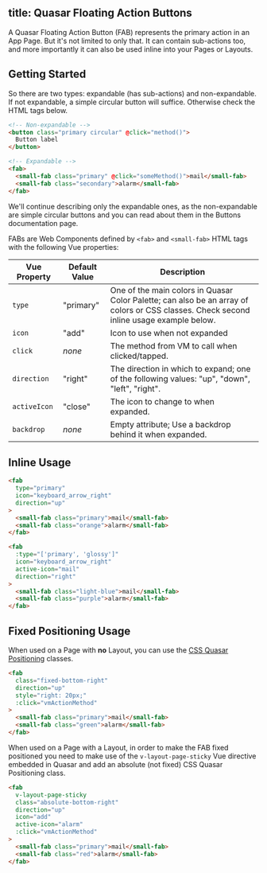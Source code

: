 title: Quasar Floating Action Buttons
---
A Quasar Floating Action Button (FAB) represents the primary action in an App Page. But it's not limited to only that. It can contain sub-actions too, and more importantly it can also be used inline into your Pages or Layouts.

<input type="hidden" data-fullpage-demo="floating-action-button">

## Getting Started

So there are two types: expandable (has sub-actions) and non-expandable. If not expandable, a simple circular button will suffice. Otherwise check the HTML tags below.

``` html
<!-- Non-expandable -->
<button class="primary circular" @click="method()">
  Button label
</button>

<!-- Expandable -->
<fab>
  <small-fab class="primary" @click="someMethod()">mail</small-fab>
  <small-fab class="secondary">alarm</small-fab>
</fab>
```

We'll continue describing only the expandable ones, as the non-expandable are simple circular buttons and you can read about them in the Buttons documentation page.

FABs are Web Components defined by `<fab>` and `<small-fab>` HTML tags with the following Vue properties:

| Vue Property | Default Value | Description |
| --- | --- | --- |
| `type` | "primary" | One of the main colors in Quasar Color Palette; can also be an array of colors or CSS classes. Check second inline usage example below. |
| `icon` | "add" | Icon to use when not expanded |
| `click` | *none* | The method from VM to call when clicked/tapped. |
| `direction` | "right" | The direction in which to expand; one of the following values: "up", "down", "left", "right". |
| `activeIcon` | "close" | The icon to change to when expanded. |
| `backdrop` | *none* | Empty attribute; Use a backdrop behind it when expanded. |


## Inline Usage

``` html
<fab
  type="primary"
  icon="keyboard_arrow_right"
  direction="up"
>
  <small-fab class="primary">mail</small-fab>
  <small-fab class="orange">alarm</small-fab>
</fab>

<fab
  :type="['primary', 'glossy']"
  icon="keyboard_arrow_right"
  active-icon="mail"
  direction="right"
>
  <small-fab class="light-blue">mail</small-fab>
  <small-fab class="purple">alarm</small-fab>
</fab>
```

## Fixed Positioning Usage

When used on a Page with **no** Layout, you can use the [CSS Quasar Positioning](/api/css-positioning.html) classes.

``` html
<fab
  class="fixed-bottom-right"
  direction="up"
  style="right: 20px;"
  :click="vmActionMethod"
>
  <small-fab class="primary">mail</small-fab>
  <small-fab class="green">alarm</small-fab>
</fab>
```

When used on a Page with a Layout, in order to make the FAB fixed positioned you need to make use of the `v-layout-page-sticky` Vue directive embedded in Quasar and add an absolute (not fixed) CSS Quasar Positioning class.

``` html
<fab
  v-layout-page-sticky
  class="absolute-bottom-right"
  direction="up"
  icon="add"
  active-icon="alarm"
  :click="vmActionMethod"
>
  <small-fab class="primary">mail</small-fab>
  <small-fab class="red">alarm</small-fab>
</fab>
```
